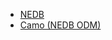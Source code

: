 * [NEDB](https://stackabuse.com/nedb-a-lightweight-javascript-database/)
* [Camo (NEDB ODM)](https://github.com/scottwrobinson/camo)
